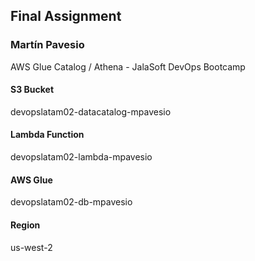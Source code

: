 ## Final Assignment
### Martín Pavesio
AWS Glue Catalog / Athena - JalaSoft DevOps Bootcamp

#### S3 Bucket
devopslatam02-datacatalog-mpavesio

#### Lambda Function
devopslatam02-lambda-mpavesio

#### AWS Glue
devopslatam02-db-mpavesio

#### Region
us-west-2 
